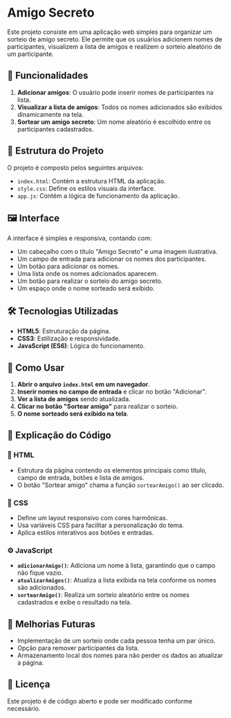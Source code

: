 # Amigo Secreto

Este projeto consiste em uma aplicação web simples para organizar um sorteio de amigo secreto. Ele permite que os usuários adicionem nomes de participantes, visualizem a lista de amigos e realizem o sorteio aleatório de um participante.

## 📌 Funcionalidades

1. **Adicionar amigos**: O usuário pode inserir nomes de participantes na lista.
2. **Visualizar a lista de amigos**: Todos os nomes adicionados são exibidos dinamicamente na tela.
3. **Sortear um amigo secreto**: Um nome aleatório é escolhido entre os participantes cadastrados.

## 📁 Estrutura do Projeto

O projeto é composto pelos seguintes arquivos:

- `index.html`: Contém a estrutura HTML da aplicação.
- `style.css`: Define os estilos visuais da interface.
- `app.js`: Contém a lógica de funcionamento da aplicação.

## 🖼️ Interface

A interface é simples e responsiva, contando com:

- Um cabeçalho com o título "Amigo Secreto" e uma imagem ilustrativa.
- Um campo de entrada para adicionar os nomes dos participantes.
- Um botão para adicionar os nomes.
- Uma lista onde os nomes adicionados aparecem.
- Um botão para realizar o sorteio do amigo secreto.
- Um espaço onde o nome sorteado será exibido.

## 🛠️ Tecnologias Utilizadas

- **HTML5**: Estruturação da página.
- **CSS3**: Estilização e responsividade.
- **JavaScript (ES6)**: Lógica do funcionamento.

## 🚀 Como Usar

1. **Abrir o arquivo `index.html` em um navegador**.
2. **Inserir nomes no campo de entrada** e clicar no botão "Adicionar".
3. **Ver a lista de amigos** sendo atualizada.
4. **Clicar no botão "Sortear amigo"** para realizar o sorteio.
5. **O nome sorteado será exibido na tela**.

## 📝 Explicação do Código

### 📌 HTML

- Estrutura da página contendo os elementos principais como título, campo de entrada, botões e lista de amigos.
- O botão "Sortear amigo" chama a função `sortearAmigo()` ao ser clicado.

### 🎨 CSS

- Define um layout responsivo com cores harmônicas.
- Usa variáveis CSS para facilitar a personalização do tema.
- Aplica estilos interativos aos botões e entradas.

### ⚙️ JavaScript

- **`adicionarAmigo()`**: Adiciona um nome à lista, garantindo que o campo não fique vazio.
- **`atualizarAmigos()`**: Atualiza a lista exibida na tela conforme os nomes são adicionados.
- **`sortearAmigo()`**: Realiza um sorteio aleatório entre os nomes cadastrados e exibe o resultado na tela.

## 📌 Melhorias Futuras

- Implementação de um sorteio onde cada pessoa tenha um par único.
- Opção para remover participantes da lista.
- Armazenamento local dos nomes para não perder os dados ao atualizar a página.

## 📄 Licença

Este projeto é de código aberto e pode ser modificado conforme necessário.
